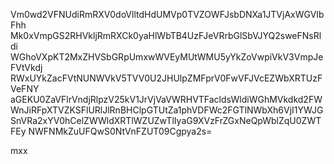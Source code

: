 Vm0wd2VFNUdiRmRXV0doVlltdHdUMVp0TVZOWFJsbDNXa1JTVjAxWGVIbFhh
Mk0xVmpGS2RHVkljRmRXCk0yaHlWbTB4UzFJeVRrbGlSbVJYQ2sweFNsRldi
WGhoVXpKT2MxZHVSbGRpUmxwWVEyMUtWMU5yYkZoVwpiVkV3VmpJeFVtVkdj
RWxUYkZacFVtNUNWVkV5TVV0U2JHUlpZMFprV0FwVFJVcEZWbXRTUzFVeFNY
aGEKU0ZaVFlrVndjRlpzV25kV1JrVjVaVWRHVTFacldsWldiWGhMVkdkd2FW
WnJiRFpXTVZKSFlURlJlRnBHClpGTUtZa1phVDFWc2FGTlNWbXh6VjI1YWJG
SnVRa2xYV0hCelZWWldXRTlWZUZwTlIyaG9XVzFrZGxNeQpWblZqU0ZWTFEy
NWFNMkZuUFQwS0NtVnFZUT09Cgpya2s=

mxx